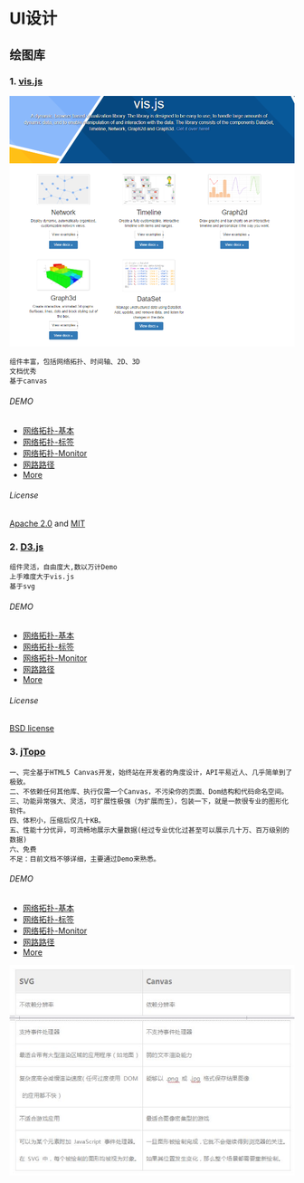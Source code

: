 # UI设计


## 绘图库
### 1. [vis.js](http://visjs.org/)
![vis](img/vis.png)
```
组件丰富，包括网络拓扑、时间轴、2D、3D
文档优秀
基于canvas
```
###### DEMO

- [网络拓扑-基本](http://visjs.org/examples/network/nodeStyles/images.html)
- [网络拓扑-标签](http://visjs.org/examples/network/exampleApplications/nodeLegend.html)
- [网络拓扑-Monitor](http://visjs.org/examples/network/data/datasets.html)
- [网路路径](http://visjs.org/examples/network/edgeStyles/arrows.html)
- [More](http://visjs.org/network_examples.html)

###### License
[Apache 2.0](http://www.apache.org/licenses/LICENSE-2.0) and [MIT](http://opensource.org/licenses/MIT)


### 2. [D3.js](https://d3js.org/)
```
组件灵活，自由度大,数以万计Demo
上手难度大于vis.js
基于svg
```
###### DEMO

- [网络拓扑-基本](http://ahmetrasit.com/blosum/)
- [网络拓扑-标签](http://blockbuilder.org/emeeks/39fea1d900964379416b)
- [网络拓扑-Monitor](https://piratepeel.github.io/proximitynetwork.html)
- [网路路径](http://blockbuilder.org/emeeks/040c4eb87d36de3c87d3)
- [More](https://github.com/d3/d3/wiki/Gallery)

###### License
[BSD license](https://opensource.org/licenses/BSD-3-Clause)

### 3. [jTopo](http://www.jtopo.com)
```
一、完全基于HTML5 Canvas开发，始终站在开发者的角度设计，API平易近人、几乎简单到了极致。
二、不依赖任何其他库、执行仅需一个Canvas，不污染你的页面、Dom结构和代码命名空间。
三、功能异常强大、灵活，可扩展性极强（为扩展而生），包装一下，就是一款很专业的图形化软件。
四、体积小，压缩后仅几十KB。
五、性能十分优异，可流畅地展示大量数据(经过专业优化过甚至可以展示几十万、百万级别的数据)
六、免费
不足：目前文档不够详细，主要通过Demo来熟悉。
```
###### DEMO

- [网络拓扑-基本](http://www.jtopo.com/demo/pstn.html)
- [网络拓扑-标签](http://www.jtopo.com/demo/node-label-position.html)
- [网络拓扑-Monitor](http://www.jtopo.com/demo/topo-alarm.html)
- [网路路径](http://www.jtopo.com/demo/bundlelink.html)
- [More](http://www.jtopo.com/demo/helloworld.html)


![SVG与Canvas对比](img/svg-vs-canvas.jpg)
